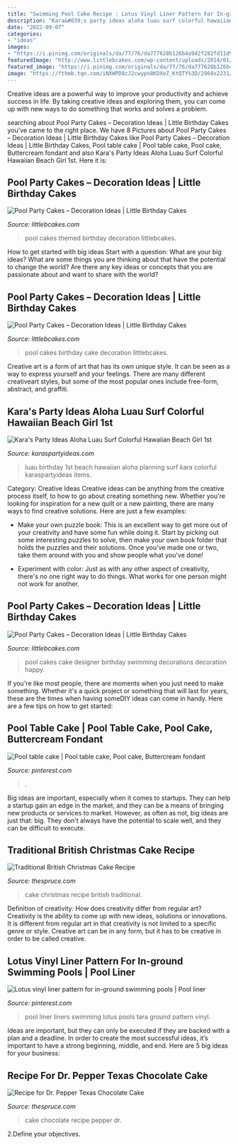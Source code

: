 ```yaml
---
title: "Swimming Pool Cake Recipe : Lotus Vinyl Liner Pattern For In-ground Swimming Pools"
description: "Kara&#039;s party ideas aloha luau surf colorful hawaiian beach girl 1st"
date: "2022-09-07"
categories:
- "ideas"
images:
- "https://i.pinimg.com/originals/da/77/76/da777628b126b4a942f282fd11d95e0f.jpg"
featuredImage: "http://www.littlebcakes.com/wp-content/uploads/2014/01/Pool-Party-Cake-Decorations.jpg"
featured_image: "https://i.pinimg.com/originals/da/77/76/da777628b126b4a942f282fd11d95e0f.jpg"
image: "https://fthmb.tqn.com/iNXWPD8cJ2cwypn8KDXeZ_KtQTY%3D/2968x2231/filters:fill(auto%2C1)/GettyImages-76125674-1500-58a70a6d3df78c345b671a2d.jpg"
---
```



Creative ideas are a powerful way to improve your productivity and achieve success in life. By taking creative ideas and exploring them, you can come up with new ways to do something that works and solves a problem.

	

		
searching about Pool Party Cakes – Decoration Ideas | Little Birthday Cakes you've came to the right place. We have 8 Pictures about Pool Party Cakes – Decoration Ideas | Little Birthday Cakes like Pool Party Cakes – Decoration Ideas | Little Birthday Cakes, Pool table cake | Pool table cake, Pool cake, Buttercream fondant and also Kara&#039;s Party Ideas Aloha Luau Surf Colorful Hawaiian Beach Girl 1st. Here it is:
		
    
## Pool Party Cakes – Decoration Ideas | Little Birthday Cakes

<img loading=lazy src="http://www.littlebcakes.com/wp-content/uploads/2014/01/Pool-Party-Themed-Cakes.jpg" onerror="this.onerror=null;this.src='https://tse3.mm.bing.net/th?id=OIP.EjFlqjnV12W-m0Ryj_OE4QHaFj&amp;pid=15.1';" alt="Pool Party Cakes – Decoration Ideas | Little Birthday Cakes">

_Source: littlebcakes.com_

>pool cakes themed birthday decoration littlebcakes. 

	

How to get started with big ideas
Start with a question: What are your big ideas? 
What are some things you are thinking about that have the potential to change the world? Are there any key ideas or concepts that you are passionate about and want to share with the world?

    
## Pool Party Cakes – Decoration Ideas | Little Birthday Cakes

<img loading=lazy src="http://www.littlebcakes.com/wp-content/uploads/2014/01/Pool-Party-Birthday-Cakes.jpg" onerror="this.onerror=null;this.src='https://tse3.mm.bing.net/th?id=OIP.euIoLmAfSP3u8jf_5Q4yjAHaKa&amp;pid=15.1';" alt="Pool Party Cakes – Decoration Ideas | Little Birthday Cakes">

_Source: littlebcakes.com_

>pool cakes birthday cake decoration littlebcakes. 

	

Creative art is a form of art that has its own unique style. It can be seen as a way to express yourself and your feelings. There are many different creativeart styles, but some of the most popular ones include free-form, abstract, and graffiti.

    
## Kara&#039;s Party Ideas Aloha Luau Surf Colorful Hawaiian Beach Girl 1st

<img loading=lazy src="https://www.karaspartyideas.com/wp-content/uploads/2012/10/546255_512763032087023_1544980263_n_600x900.jpg" onerror="this.onerror=null;this.src='https://tse1.mm.bing.net/th?id=OIP.6w73ROpF0bmOEAA94OILeAHaLH&amp;pid=15.1';" alt="Kara&#039;s Party Ideas Aloha Luau Surf Colorful Hawaiian Beach Girl 1st">

_Source: karaspartyideas.com_

>luau birthday 1st beach hawaiian aloha planning surf kara colorful karaspartyideas items. 

	

Category: Creative Ideas
Creative ideas can be anything from the creative process itself, to how to go about creating something new. Whether you're looking for inspiration for a new quilt or a new painting, there are many ways to find creative solutions. Here are just a few examples: 
- Make your own puzzle book: This is an excellent way to get more out of your creativity and have some fun while doing it. Start by picking out some interesting puzzles to solve, then make your own book folder that holds the puzzles and their solutions. Once you've made one or two, take them around with you and show people what you've done! 

- Experiment with color: Just as with any other aspect of creativity, there's no one right way to do things. What works for one person might not work for another.

    
## Pool Party Cakes – Decoration Ideas | Little Birthday Cakes

<img loading=lazy src="http://www.littlebcakes.com/wp-content/uploads/2014/01/Pool-Party-Cake-Decorations.jpg" onerror="this.onerror=null;this.src='https://tse4.mm.bing.net/th?id=OIP.sPY44wvRx1nObc2XbJb86gHaFU&amp;pid=15.1';" alt="Pool Party Cakes – Decoration Ideas | Little Birthday Cakes">

_Source: littlebcakes.com_

>pool cakes cake designer birthday swimming decorations decoration happy. 

	

If you're like most people, there are moments when you just need to make something. Whether it's a quick project or something that will last for years, these are the times when having someDIY ideas can come in handy. Here are a few tips on how to get started:

    
## Pool Table Cake | Pool Table Cake, Pool Cake, Buttercream Fondant

<img loading=lazy src="https://i.pinimg.com/originals/da/77/76/da777628b126b4a942f282fd11d95e0f.jpg" onerror="this.onerror=null;this.src='https://tse4.mm.bing.net/th?id=OIP.4cdYHgIoZ2N_2KmZ7rcsfwHaJ6&amp;pid=15.1';" alt="Pool table cake | Pool table cake, Pool cake, Buttercream fondant">

_Source: pinterest.com_

>. 

	

Big ideas are important, especially when it comes to startups. They can help a startup gain an edge in the market, and they can be a means of bringing new products or services to market. However, as often as not, big ideas are just that: big. They don't always have the potential to scale well, and they can be difficult to execute.

    
## Traditional British Christmas Cake Recipe

<img loading=lazy src="https://fthmb.tqn.com/iNXWPD8cJ2cwypn8KDXeZ_KtQTY%3D/2968x2231/filters:fill(auto%2C1)/GettyImages-76125674-1500-58a70a6d3df78c345b671a2d.jpg" onerror="this.onerror=null;this.src='https://tse1.mm.bing.net/th?id=OIP.x6KhijlPsIhYmx3lDcycBwHaFk&amp;pid=15.1';" alt="Traditional British Christmas Cake Recipe">

_Source: thespruce.com_

>cake christmas recipe british traditional. 

	

Definition of creativity: How does creativity differ from regular art?
Creativity is the ability to come up with new ideas, solutions or innovations. It is different from regular art in that creativity is not limited to a specific genre or style. Creative art can be in any form, but it has to be creative in order to be called creative.

    
## Lotus Vinyl Liner Pattern For In-ground Swimming Pools | Pool Liner

<img loading=lazy src="https://i.pinimg.com/736x/90/5f/60/905f60fdc00c6aaa6b4080620b0b64bf.jpg" onerror="this.onerror=null;this.src='https://tse3.mm.bing.net/th?id=OIP.7emeLlH1IXu4Y0lzGGB9LAHaFj&amp;pid=15.1';" alt="Lotus vinyl liner pattern for in-ground swimming pools | Pool liner">

_Source: pinterest.com_

>pool liner liners swimming lotus pools tara ground pattern vinyl. 

	

Ideas are important, but they can only be executed if they are backed with a plan and a deadline. In order to create the most successful ideas, it’s important to have a strong beginning, middle, and end. Here are 5 big ideas for your business: 

    
## Recipe For Dr. Pepper Texas Chocolate Cake

<img loading=lazy src="https://fthmb.tqn.com/z1y01kdiqK7qcU908BcHXQOWwlA=/2085x1438/filters:fill(auto,1)/GettyImages-145632947-589212593df78caebc7bb89f.jpg" onerror="this.onerror=null;this.src='https://tse3.mm.bing.net/th?id=OIP.kfGyRYKpfv5OEcHm24xgmQHaFG&amp;pid=15.1';" alt="Recipe for Dr. Pepper Texas Chocolate Cake">

_Source: thespruce.com_

>cake chocolate recipe pepper dr. 

	

2.Define your objectives.

